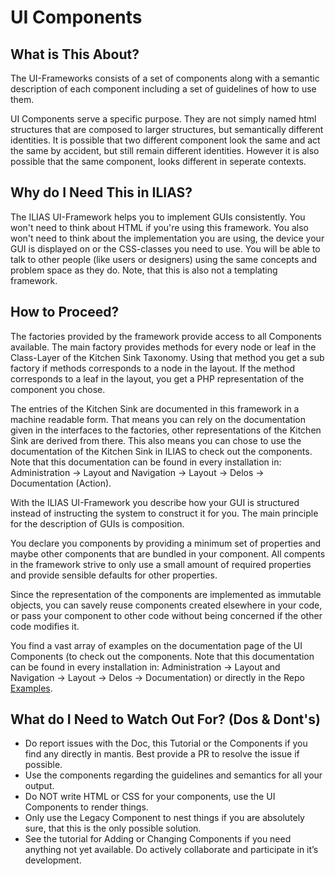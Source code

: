 # UI Components

## What is This About?
The UI-Frameworks consists of a set of components along with a semantic description of each component including a set of
guidelines of how to use them.

UI Components serve a specific purpose. They are not simply named html structures that are composed to larger structures,
but semantically different identities. It is possible that two different component look the same and act the same by
accident, but still remain different identities. However it is also possible that the same component, looks different
in seperate contexts.


## Why do I Need This in ILIAS?

The ILIAS UI-Framework helps you to implement GUIs consistently. You won't need to think about HTML if you're using this
framework. You also won't need to think about the implementation you are using, the device your GUI is displayed on or the
CSS-classes you need to use. You will be able to talk to other people (like users or designers) using the same concepts
and problem space as they do. Note, that this is also not a templating framework.

## How to Proceed?


The factories provided by the framework provide access to all Components available. The main factory provides methods for
every node or leaf in the Class-Layer of the Kitchen Sink Taxonomy. Using that method you get a sub factory if methods
corresponds to a node in the layout. If the method corresponds to a leaf in the layout, you get a PHP representation
of the component you chose.

The entries of the Kitchen Sink are documented in this framework in a machine readable form. That means you can rely
on the documentation given in the interfaces to the factories, other representations of the Kitchen Sink are derived
from there. This also means you can chose to use the documentation of the Kitchen Sink in ILIAS
to check out the components. Note that this documentation can be found in every installation in: Administration -> Layout
and Navigation -> Layout -> Delos -> Documentation (Action).

With the ILIAS UI-Framework you describe how your GUI is structured instead of instructing the system to construct it for
you. The main principle for the description of GUIs is composition.

You declare you components by providing a minimum set of properties and maybe other components that are bundled in your
component. All compents in the framework strive to only use a small amount of required properties and provide sensible
defaults for other properties.

Since the representation of the components are implemented as immutable objects, you can savely reuse components created
elsewhere in your code, or pass your component to other code without being concerned if the other code modifies it.

You find a vast array of examples on the documentation page of the UI Components (to check out the components. Note that
this documentation can be found in every installation in: Administration -> Layout and Navigation -> Layout -> Delos ->
Documentation) or directly in the Repo [Examples](../../../components/ILIAS/UI/src/examples).

## What do I Need to Watch Out For? (Dos & Dont's)

- Do report issues with the Doc, this Tutorial or the Components if you find any directly in mantis. Best provide a
  PR to resolve the issue if possible.
- Use the components regarding the guidelines and semantics for all your output.
- Do NOT write HTML or CSS for your components, use the UI Components to render things.
- Only use the Legacy Component to nest things if you are absolutely sure, that this is the only possible solution.
- See the tutorial for Adding or Changing Components if you need anything not yet available. Do actively collaborate
  and participate in it’s development.